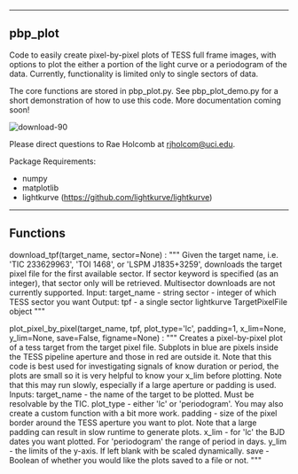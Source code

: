 ---------
pbp_plot
---------
Code to easily create pixel-by-pixel plots of TESS full frame images, with options to plot the either a portion of the light curve or a periodogram of the data. Currently, functionality is limited only to single sectors of data.

The core functions are stored in pbp_plot.py. See pbp_plot_demo.py for a short demonstration of how to use this code.
More documentation coming soon!

![download-90](https://user-images.githubusercontent.com/69921202/126462570-5b7aafbd-a2c1-4e9b-82da-45c7f59704a3.png)


Please direct questions to Rae Holcomb at rjholcom@uci.edu.

Package Requirements:
- numpy
- matplotlib
- lightkurve (https://github.com/lightkurve/lightkurve)


---------
Functions
---------

download_tpf(target_name, sector=None) :
    """
    Given the target name, i.e. 'TIC 233629963', 'TOI 1468', or 'LSPM J1835+3259', downloads the target pixel
    file for the first available sector. If sector keyword is specified (as an integer), that sector only will
    be retrieved. Multisector downloads are not currently supported.
        Input:  target_name - string
                sector - integer of which TESS sector you want
        Output: tpf - a single sector lightkurve TargetPixelFile object 
    """
    
plot_pixel_by_pixel(target_name, tpf, plot_type='lc', padding=1, x_lim=None, y_lim=None, save=False, figname=None) :
    """
    Creates a pixel-by-pixel plot of a tess target from the target pixel file. Subplots
    in blue are pixels inside the TESS pipeline aperture and those in red are outside it.
    Note that this code is best used for investigating signals of know duration or period,
    the plots are small so it is very helpful to know your x_lim before plotting. Note that
    this may run slowly, especially if a large aperture or padding is used.
        Inputs: target_name - the name of the target to be plotted. Must be resolvable by the TIC.
                plot_type - either 'lc' or 'periodogram'. You may also create a custom function with a bit more work.
                padding - size of the pixel border around the TESS aperture you want to plot. Note
                          that a large padding can result in slow runtime to generate plots.
                x_lim - for 'lc' the BJD dates you want plotted. For 'periodogram' the range of period in days.
                y_lim - the limits of the y-axis. If left blank with be scaled dynamically.
                save - Boolean of whether you would like the plots saved to a file or not.
    """
